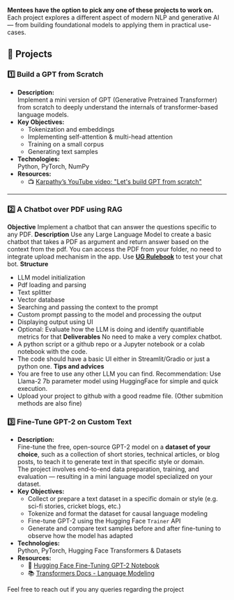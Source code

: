 **Mentees have the option to pick any one of these projects to work on.**
Each project explores a different aspect of modern NLP and generative AI — from building foundational models to applying them in practical use-cases.

## 📝 Projects

### 1️⃣ Build a GPT from Scratch
- **Description:**  
  Implement a mini version of GPT (Generative Pretrained Transformer) from scratch to deeply understand the internals of transformer-based language models.
- **Key Objectives:**  
  - Tokenization and embeddings  
  - Implementing self-attention & multi-head attention  
  - Training on a small corpus  
  - Generating text samples
- **Technologies:**  
  Python, PyTorch, NumPy
- **Resources:**  
  - 📺 [Karpathy’s YouTube video: "Let's build GPT from scratch"](https://www.youtube.com/watch?v=kCc8FmEb1nY)

---

### 2️⃣ A Chatbot over PDF using RAG

**Objective**
Implement a chatbot that can answer the questions specific to any PDF.
**Description**
Use any Large Language Model to create a basic chatbot that takes a PDF as argument and return answer based on the context from the pdf.
You can access the PDF from your folder, no need to integrate upload mechanism in the app.
Use [**UG Rulebook**](https://www.iitb.ac.in/newacadhome/ugrulebook.pdf) to test your chat bot.
**Structure**
- LLM model initialization
- Pdf loading and parsing
- Text splitter
- Vector database
- Searching and passing the context to the prompt
- Custom prompt passing to the model and processing the output
- Displaying output using UI
- Optional: Evaluate how the LLM is doing and identify quantifiable metrics for that
**Deliverables**
No need to make a very complex chatbot. 
- A python script or a github repo or a Jupyter notebook or a colab notebook with the code.
- The code should have a basic UI either in Streamlit/Gradio or just a python one.
**Tips and advices**
- You are free to use any other LLM you can find. Recommendation: Use Llama-2 7b parameter model using HuggingFace for simple and quick execution.
- Upload your project to github with a good readme file. (Other submition methods are also fine)





### 3️⃣ Fine-Tune GPT-2 on Custom Text
- **Description:**  
  Fine-tune the free, open-source GPT-2 model on a **dataset of your choice**, such as a collection of short stories, technical articles, or blog posts, to teach it to generate text in that specific style or domain.  
  The project involves end-to-end data preparation, training, and evaluation — resulting in a mini language model specialized on your dataset.
- **Key Objectives:**  
  - Collect or prepare a text dataset in a specific domain or style (e.g. sci-fi stories, cricket blogs, etc.)
  - Tokenize and format the dataset for causal language modeling
  - Fine-tune GPT-2 using the Hugging Face `Trainer` API
  - Generate and compare text samples before and after fine-tuning to observe how the model has adapted
- **Technologies:**  
  Python, PyTorch, Hugging Face Transformers & Datasets
- **Resources:**  
  - 📓 [Hugging Face Fine-Tuning GPT-2 Notebook](https://colab.research.google.com/github/huggingface/notebooks/blob/main/examples/language_modeling.ipynb)  
  - 📚 [Transformers Docs - Language Modeling](https://huggingface.co/docs/transformers/tasks/language_modeling)


Feel free to reach out if you any queries regarding the project 
